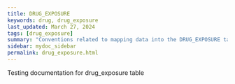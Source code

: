 ```yaml
---
title: DRUG_EXPOSURE
keywords: drug, drug_exposure
last_updated: March 27, 2024
tags: [drug_exposure]
summary: "Conventions related to mapping data into the DRUG_EXPOSURE table."
sidebar: mydoc_sidebar
permalink: drug_exposure.html
---
```


Testing documentation for drug_exposure table